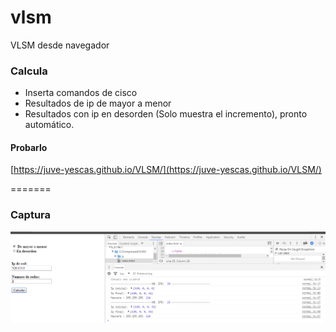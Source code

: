 # vlsm
VLSM desde navegador
### Calcula
* Inserta comandos de cisco
* Resultados de ip de mayor a menor
* Resultados con ip en desorden (Solo muestra el incremento), pronto automático.

#### Probarlo

[https://juve-yescas.github.io/VLSM/](https://juve-yescas.github.io/VLSM/)

=======


### Captura

![Seti Screenshot](./img/screenshot-1.png)
